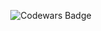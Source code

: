 <p align="center">
  <img src="https://www.codewars.com/users/Mayskii/badges/large" alt="Codewars Badge" />
</p>

